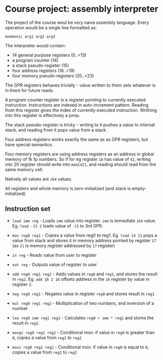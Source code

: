 # Course project: assembly interpreter

The project of the course woul be very naive assembly language. Every operation
would be a single line formatted as:

```
mnemonic arg1 arg2 arg3
```

The interpreter would contain:

* 14 general purpose registers (0..=13)
* a program counter (14)
* a stack pseudo-register (15)
* four address registers (16..=19)
* four memory pseudo-registers (20..=23)

The GPR registers behaves trivially - value written to them sets whatever is in
there for future reads.

A program counter register is a register pointing to currently executed instruction.
Instructions are indexed in auto-increment pattern. Reading from this register gives
the index of currently executed instruction. Writhing into this register is effectively
a jump.

The stack pseudo-register is tricky - writing to it pushes a value to internal stack,
and reading from it pops value from a stack.

Four address registers works exactly the same as as GPR registers, but have
special semantics.

Four memory registers are using address registers as an address in global memory
of 1k fp numbers. So if for eg register `16` has value of `42`, writing into
20 register should write into `mem[42]`, and reading should read from the same
memory cell.

Natively all values are `i64` values.

All registers and whole memory is zero-initialized (and stack is empty-initialized)

## Instruction set

* `load imm reg` - Loads `imm` value into register. `imm` is immediate `i64`
  value. Eg. `load -15 2` loads value of `-15` to 3rd GPR.
* `mov reg0 reg1` - Copies a value from reg0 to reg1. Eg. `load 14 21` pops
  a value from stack and stores it in memory address pointed by register `17`
  (as `21` is memory register addressed by `17` register)

* `in reg` - Reads value from user to register
* `out reg` - Outputs value of register to user

* `add reg0 reg1 reg2` - Adds values in `reg0` and `reg1`, and stores the result
  in `reg2`. Eg. `add 16 2 16` offsets address in the `16` register by value
  in register `2`.
* `neg reg0 reg1` - Negates value in register `reg0` and stores result in
  `reg1`
* `mul reg0 reg1 reg2`  - Multiplication of two numbers, and inversion of a number
* `lea reg0 imm reg1 reg2` - Calculates `reg0 + imm * reg1` and stores
  the result in `reg2`.

* `movgz reg0 reg1 reg2` - Conditional mov: if value in `reg0` is greater than
  `0`, copies a value from `reg1` to `reg2`
* `movz reg0 reg1 reg2` - Conditional mov: if value in `reg0` is equal to `0`,
  copies a value from `reg1` to `reg2`
